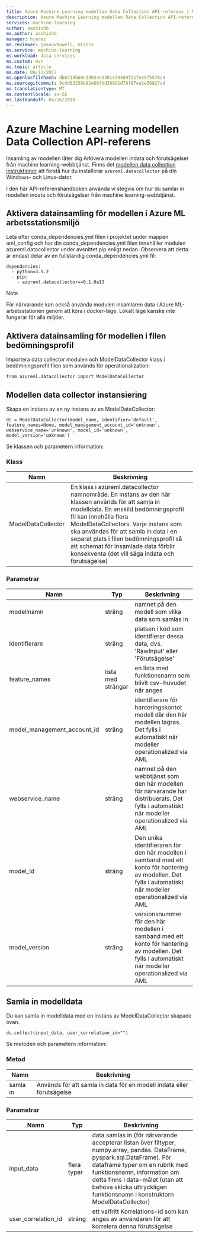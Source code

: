 ```yaml
---
title: Azure Machine Learning modellen Data Collection API-referens | Microsoft Docs
description: Azure Machine Learning modellen Data Collection API-referens.
services: machine-learning
author: aashishb
ms.author: aashishb
manager: hjerez
ms.reviewer: jasonwhowell, mldocs
ms.service: machine-learning
ms.workload: data-services
ms.custom: mvc
ms.topic: article
ms.date: 09/12/2017
ms.openlocfilehash: db8718b60cdd934e3301479489f21fe45f5578cd
ms.sourcegitcommit: 9cdd83256b82e664bd36991d78f87ea1e56827cd
ms.translationtype: MT
ms.contentlocale: sv-SE
ms.lasthandoff: 04/16/2018
---
```

# <a name="azure-machine-learning-model-data-collection-api-reference"></a>Azure Machine Learning modellen Data Collection API-referens

Insamling av modellen låter dig Arkivera modellen indata och förutsägelser från machine learning-webbtjänst. Finns det [modellen data collection instruktioner](how-to-use-model-data-collection.md) att förstå hur du installerar `azureml.datacollector` på din Windows- och Linux-dator.

I den här API-referenshandboken använda vi stegvis om hur du samlar in modellen indata och förutsägelser från machine learning-webbtjänst.

## <a name="enable-model-data-collection-in-azure-ml-workbench-environment"></a>Aktivera datainsamling för modellen i Azure ML arbetsstationsmiljö

 Leta efter conda\_dependencies.yml filen i projektet under mappen aml_config och har din conda\_dependencies.yml filen innehåller modulen azureml.datacollector under avsnittet pip enligt nedan. Observera att detta är endast delar av en fullständig conda\_dependencies.yml fil:

    dependencies:
      - python=3.5.2
      - pip:
        - azureml.datacollector==0.1.0a13

>[!NOTE] 
>För närvarande kan också använda modulen insamlaren data i Azure ML-arbetsstationen genom att köra i docker-läge. Lokalt läge kanske inte fungerar för alla miljöer.




## <a name="enable-model-data-collection-in-the-scoring-file"></a>Aktivera datainsamling för modellen i filen bedömningsprofil

Importera data collector modulen och ModelDataCollector klass i bedömningsprofil filen som används för operationalization:

    from azureml.datacollector import ModelDataCollector


## <a name="model-data-collector-instantiation"></a>Modellen data collector instansiering
Skapa en instans av en ny instans av en ModelDataCollector:

    dc = ModelDataCollector(model_name, identifier='default', feature_names=None, model_management_account_id='unknown', webservice_name='unknown', model_id='unknown', model_version='unknown')

Se klassen och parametern information:

### <a name="class"></a>Klass
| Namn | Beskrivning |
|--------------------|--------------------|
| ModelDataCollector | En klass i azureml.datacollector namnområde. En instans av den här klassen används för att samla in modelldata. En enskild bedömningsprofil fil kan innehålla flera ModelDataCollectors. Varje instans som ska användas för att samla in data i en separat plats i filen bedömningsprofil så att schemat för insamlade data förblir konsekventa (det vill säga indata och förutsägelse)|


### <a name="parameters"></a>Parametrar

| Namn | Typ | Beskrivning |
|-------------|------------|-------------------------|
| modellnamn | sträng | namnet på den modell som vilka data som samlas in |
| Identifierare | sträng | platsen i kod som identifierar dessa data, dvs. 'RawInput' eller 'Förutsägelse' |
| feature_names | lista med strängar | en lista med funktionsnamn som blivit csv-huvudet när anges |
| model_management_account_id | sträng | identifierare för hanteringskontot modell där den här modellen lagras. Det fylls i automatiskt när modeller operationalized via AML |
| webservice_name | sträng | namnet på den webbtjänst som den här modellen för närvarande har distribuerats. Det fylls i automatiskt när modeller operationalized via AML |
| model_id | sträng | Den unika identifieraren för den här modellen i samband med ett konto för hantering av modellen. Det fylls i automatiskt när modeller operationalized via AML |
| model_version | sträng | versionsnummer för den här modellen i samband med ett konto för hantering av modellen. Det fylls i automatiskt när modeller operationalized via AML |



 

## <a name="collecting-the-model-data"></a>Samla in modelldata

Du kan samla in modelldata med en instans av ModelDataCollector skapade ovan.

    dc.collect(input_data, user_correlation_id="")

Se metoden och parametern information:

### <a name="method"></a>Metod
| Namn | Beskrivning |
|--------------------|--------------------|
| samla in | Används för att samla in data för en modell indata eller förutsägelse|


### <a name="parameters"></a>Parametrar

| Namn | Typ | Beskrivning |
|-------------|------------|-------------------------|
| input_data | flera typer | data samlas in (för närvarande accepterar listan över filtyper, numpy.array, pandas. DataFrame, pyspark.sql.DataFrame). För dataframe typer om en rubrik med funktionsnamn, information om detta finns i data-målet (utan att behöva skicka uttryckligen funktionsnamn i konstruktorn ModelDataCollector) |
| user_correlation_id | sträng | ett valfritt Korrelations-id som kan anges av användaren för att korrelera denna förutsägelse |

